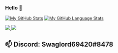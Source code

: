 ### Hello 👋
[![My GitHub Stats](https://github-readme-stats.vercel.app/api/?username=LoganPaulus&count_private=true&theme=tokyonight&showicons=true)]()
[![My GitHub Language Stats](https://github-readme-stats.vercel.app/api/top-langs/?username=LoganPaulus&langs_count=5&theme=tokyonight)]()
<a href="https://github.com/LoganPaulus/github-stats">

![](https://github.com/LoganPaulus/github-stats/blob/master/generated/overview.svg)
![](https://github.com/LoganPaulus/github-stats/blob/master/generated/languages.svg)

</a>

## 📫 Discord: Swaglord69420#8478

<!--
**LoganPaulus/LoganPaulus** is a ✨ _special_ ✨ repository because its `README.md` (this file) appears on your GitHub profile.

Here are some ideas to get you started:



- 🔭 I’m currently working on ...
- 🌱 I’m currently learning ...
- 👯 I’m looking to collaborate on ...
- 🤔 I’m looking for help with ...
- 💬 Ask me about ...
- 📫 How to reach me:
- 😄 Pronouns: ...
- ⚡ Fun fact: ...
-->
